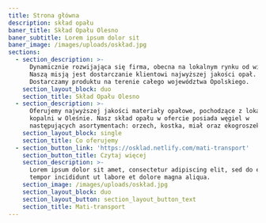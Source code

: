```yaml
---
title: Strona główna
description: skład opału
baner_title: Skład Opału Olesno
baner_subtitle: Lorem ipsum dolor sit
baner_image: /images/uploads/oskład.jpg
sections:
  - section_description: >-
      Dynamicznie rozwijająca się firma, obecna na lokalnym rynku od wielu lat.
      Naszą misją jest dostarczanie klientowi najwyższej jakości opał.
      Dostarczamy produktu na terenie całego województwa Opolskiego.
    section_layout_block: duo
    section_title: Skład Opału Olesno
  - section_description: >-
      Oferujemy najwyższej jakości materiały opałowe, pochodzące z lokalnej
      kopalni w Oleśnie. Nasz skład opału w ofercie posiada węgiel w
      następujących asortymentach: orzech, kostka, miał oraz ekogroszek.
    section_layout_block: single
    section_title: Co oferujemy
  - section_button_link: 'https://osklad.netlify.com/mati-transport'
    section_button_title: Czytaj więcej
    section_description: >-
      Lorem ipsum dolor sit amet, consectetur adipiscing elit, sed do eiusmod
      tempor incididunt ut labore et dolore magna aliqua.
    section_image: /images/uploads/oskład.jpg
    section_layout_block: duo
    section_layout_button: section_layout_button_text
    section_title: Mati-transport
---
```



